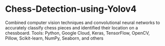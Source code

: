 # Chess-Detection-using-Yolov4
Combined computer vision techniques and convolutional neural networks to accurately classify chess pieces and identified their location on a chessboard. Tools: Python, Google Cloud, Keras, TensorFlow, OpenCV, Pillow, Scikit-learn, NumPy, Seaborn, and others
